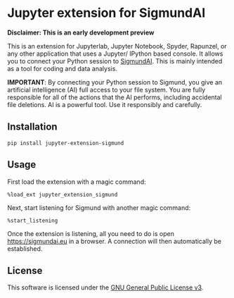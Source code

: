 # Jupyter extension for SigmundAI

__Disclaimer: This is an early development preview__

This is an extension for Jupyterlab, Jupyter Notebook, Spyder, Rapunzel, or any other application that uses a Jupyter/ IPython based console. It allows you to connect your Python session to [SigmundAI](https://sigmundai.eu). This is mainly intended as a tool for coding and data analysis.

__IMPORTANT__: By connecting your Python session to Sigmund, you give an artificial intelligence (AI) full access to your file system. You are fully responsible for all of the actions that the AI performs, including accidental file deletions. AI is a powerful tool. Use it responsibly and carefully.


## Installation

```
pip install jupyter-extension-sigmund
```


## Usage

First load the extension with a magic command:

```
%load_ext jupyter_extension_sigmund
```

Next, start listening for Sigmund with another magic command:

```
%start_listening
```

Once the extension is listening, all you need to do is open https://sigmundai.eu in a browser. A connection will then automatically be established.


## License

This software is licensed under the [GNU General Public License
v3](http://www.gnu.org/licenses/gpl-3.0.en.html).
